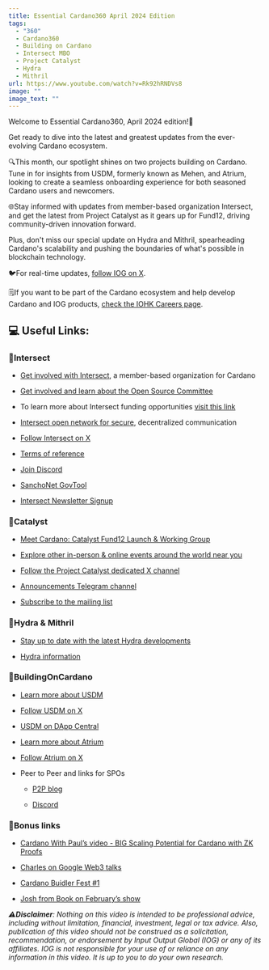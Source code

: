 ```yaml
---
title: Essential Cardano360 April 2024 Edition
tags:
  - "360"
  - Cardano360
  - Building on Cardano
  - Intersect MBO
  - Project Catalyst
  - Hydra
  - Mithril
url: https://www.youtube.com/watch?v=Rk92hRNDVs8
image: ""
image_text: ""
---
```


Welcome to Essential Cardano360, April 2024 edition!👋

Get ready to dive into the latest and greatest updates from the ever-evolving Cardano ecosystem.

🔍This month, our spotlight shines on two projects building on Cardano. Tune in for insights from USDM, formerly known as Mehen, and Atrium, looking to create a seamless onboarding experience for both seasoned Cardano users and newcomers.

🌐Stay informed with updates from member-based organization Intersect, and get the latest from Project Catalyst as it gears up for Fund12, driving community-driven innovation forward.

Plus, don't miss our special update on Hydra and Mithril, spearheading Cardano's scalability and pushing the boundaries of what's possible in blockchain technology.

🐦For real-time updates, [follow IOG on X](https://twitter.com/InputOutputHK).

🗒️If you want to be part of the Cardano ecosystem and help develop Cardano and IOG products, [check the IOHK Careers page](https://iohk.link/3TlsMgH).

## 💻 Useful Links:

### 🔗Intersect

*   [Get involved with Intersect](https://www.intersectmbo.org/), a member-based organization for Cardano
    
*   [Get involved and learn about the Open Source Committee](https://iohk.link/3TUoGfy)
    
*   To learn more about Intersect funding opportunities [visit this link](https://iohk.link/3TWp5OK)
    
*   [Intersect open network for secure](https://matrix.to/#/#intersect-mbo:matrix.org), decentralized communication
    
*   [Follow Intersect on X](https://iohk.link/4bR4ja2)
    
*   [Terms of reference](https://iohk.link/3SYxGyE)
    
*   [Join Discord](https://discord.com/invite/vKy83yP6Ej)
    
*   [SanchoNet GovTool](https://iohk.link/48wlWcs)
    
*   [Intersect Newsletter Signup](https://iohk.link/4bVBUzs)
    

### 🔗Catalyst

*   [Meet Cardano: Catalyst Fund12 Launch & Working Group](https://lu.ma/m5lq3loo)
    
*   [Explore other in-person & online events around the world near you](https://catalystwg.gitbook.io/docs/cwg-schedule)
    
*   [Follow the Project Catalyst dedicated X channel](https://twitter.com/Catalyst_onX)
    
*   [Announcements Telegram channel](https://t.me/cardanocatalyst)
    
*   [Subscribe to the mailing list](https://bit.ly/3dSZJvx)
    

### 🔗Hydra & Mithril

*   [Stay up to date with the latest Hydra developments](https://www.youtube.com/redirect?event=video_description&redir_token=QUFFLUhqbC1VQnlTaXFqdWNHdklVV2hPQUxmSW1ESVBsQXxBQ3Jtc0trTlhsRGhPRUFobnZpcmxQWmd3bzBWdWYyZTNqcWNIYlBVVGtEaWVHamx3NFlRZ0FscUJTWk11blI1UVFhd05IZHNJSmRDSUxCWXpNOUxkcWJNbWhsUGw2Vi1ldTZTVC1nX2M0b3Fuei1RN2VqVFl5bw&q=https%3A%2F%2Fcardano-scaling.org%2Fmonthly%2F2024-03&v=Rk92hRNDVs8)
    
*   [Hydra information](https://hydra.family/head-protocol/)
    

### 🔗BuildingOnCardano

*   [Learn more about USDM](https://mehen.io/)
    
*   [Follow USDM on X](https://twitter.com/MehenOfficial)
    
*   [USDM on DApp Central](https://www.youtube.com/watch?v=oLQMgP81FA0&pp=ygURdXNkbSBkYXBwIGNlbnRyYWw%3D)
    
*   [Learn more about Atrium](https://alpha.atrium.io/connect)
    
*   [Follow Atrium on X](https://twitter.com/atrium_lab)
    
*   Peer to Peer and links for SPOs
    
    *   [P2P blog](https://www.youtube.com/redirect?event=video_description&redir_token=QUFFLUhqbWRwZkwwN29ZNzRvR0FsX1lFaWpHUGlFMHhVd3xBQ3Jtc0tsd3F0THJOTDBHb2VDeXgzV21UNEc0bS1OS1NjOFdrZVRUaUFrMjBDNFVXZ3RSbkhzcXhVYTAyLXNoQXl5MHdCQkl5SXpZNV9OM0UxajlpUmpIbXFDS3JYQ2lfYlBMZ3QwQ2pHcVRTZFluMWJWbnh4UQ&q=https%3A%2F%2Fiohk.io%2Fen%2Fblog%2Fposts%2F2024%2F03%2F14%2Fapproaching-full-p2p-node-operations%2F&v=Rk92hRNDVs8)
        
    *   [Discord](https://discord.com/invite/3GnfnZ3SsQ)
        

### 🔗Bonus links

*   [Cardano With Paul’s video - BIG Scaling Potential for Cardano with ZK Proofs](https://www.youtube.com/watch?v=Onfgq73kYq4&t=0s)
    
*   [Charles on Google Web3 talks](https://www.youtube.com/watch?v=wSck2IJU7J0&t=844s)
    
*   [Cardano Buidler Fest #1](https://buidl.2024.cardano.org/)
    
*   [Josh from Book on February’s show](https://www.youtube.com/watch?v=QxVC0ikWyVk&t=1856s)
    

_⚠️_**_Disclaimer_**_: Nothing on this video is intended to be professional advice, including without limitation, financial, investment, legal or tax advice. Also, publication of this video should not be construed as a solicitation, recommendation, or endorsement by Input Output Global (IOG) or any of its affiliates. IOG is not responsible for your use of or reliance on any information in this video. It is up to you to do your own research._
